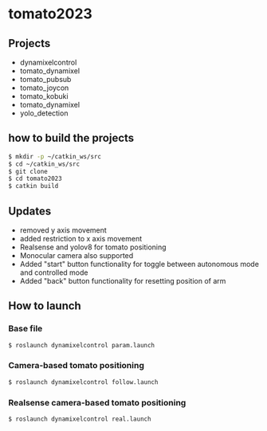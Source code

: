 # tomato2023

## Projects
- dynamixelcontrol
- tomato_dynamixel
- tomato_pubsub
- tomato_joycon
- tomato_kobuki
- tomato_dynamixel
- yolo_detection

## how to build the projects

```bash
$ mkdir -p ~/catkin_ws/src
$ cd ~/catkin_ws/src
$ git clone 
$ cd tomato2023
$ catkin build
```

## Updates
- removed y axis movement
- added restriction to x axis movement
- Realsense and yolov8 for tomato positioning
- Monocular camera also supported
- Added "start" button functionality for toggle between autonomous mode and controlled mode
- Added "back" button functionality for resetting position of arm

## How to launch
### Base file
```bash
$ roslaunch dynamixelcontrol param.launch
```
### Camera-based tomato positioning 
```bash
$ roslaunch dynamixelcontrol follow.launch
```
### Realsense camera-based tomato positioning 
```bash
$ roslaunch dynamixelcontrol real.launch
```
